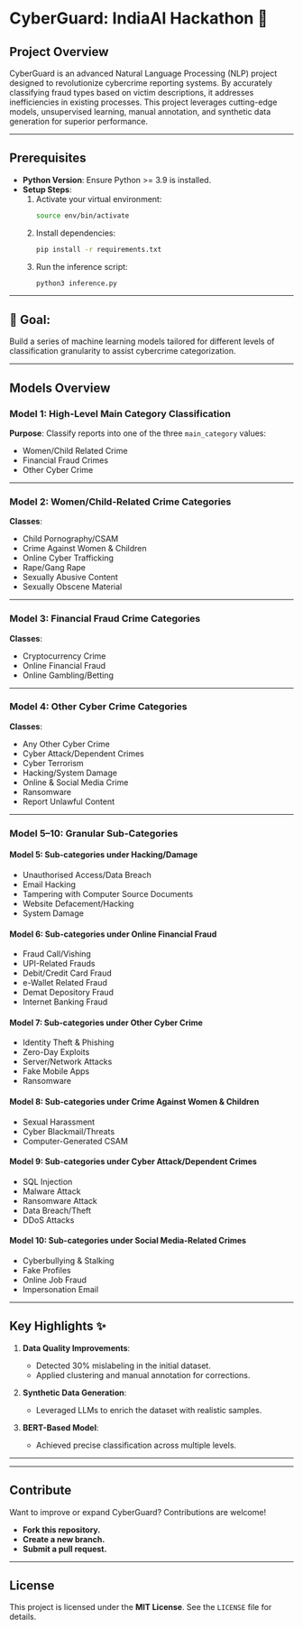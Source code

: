 # CyberGuard: IndiaAI Hackathon 🚀

## Project Overview
CyberGuard is an advanced Natural Language Processing (NLP) project designed to revolutionize cybercrime reporting systems. By accurately classifying fraud types based on victim descriptions, it addresses inefficiencies in existing processes. This project leverages cutting-edge models, unsupervised learning, manual annotation, and synthetic data generation for superior performance.

---

## Prerequisites

- **Python Version**: Ensure Python >= 3.9 is installed.
- **Setup Steps**:
  1. Activate your virtual environment:
     ```bash
     source env/bin/activate
     ```
  2. Install dependencies:
     ```bash
     pip install -r requirements.txt
     ```
  3. Run the inference script:
     ```bash
     python3 inference.py
     ```

---

## 🚩 Goal:
Build a series of machine learning models tailored for different levels of classification granularity to assist cybercrime categorization.

---

## Models Overview

### **Model 1: High-Level Main Category Classification**  
**Purpose**: Classify reports into one of the three `main_category` values:  
- Women/Child Related Crime  
- Financial Fraud Crimes  
- Other Cyber Crime  

---

### **Model 2: Women/Child-Related Crime Categories**
**Classes**:  
- Child Pornography/CSAM  
- Crime Against Women & Children  
- Online Cyber Trafficking  
- Rape/Gang Rape  
- Sexually Abusive Content  
- Sexually Obscene Material  

---

### **Model 3: Financial Fraud Crime Categories**
**Classes**:  
- Cryptocurrency Crime  
- Online Financial Fraud  
- Online Gambling/Betting  

---

### **Model 4: Other Cyber Crime Categories**
**Classes**:  
- Any Other Cyber Crime  
- Cyber Attack/Dependent Crimes  
- Cyber Terrorism  
- Hacking/System Damage  
- Online & Social Media Crime  
- Ransomware  
- Report Unlawful Content  

---

### **Model 5–10: Granular Sub-Categories**

#### Model 5: Sub-categories under **Hacking/Damage**
- Unauthorised Access/Data Breach  
- Email Hacking  
- Tampering with Computer Source Documents  
- Website Defacement/Hacking  
- System Damage  

#### Model 6: Sub-categories under **Online Financial Fraud**
- Fraud Call/Vishing  
- UPI-Related Frauds  
- Debit/Credit Card Fraud  
- e-Wallet Related Fraud  
- Demat Depository Fraud  
- Internet Banking Fraud  

#### Model 7: Sub-categories under **Other Cyber Crime**
- Identity Theft & Phishing  
- Zero-Day Exploits  
- Server/Network Attacks  
- Fake Mobile Apps  
- Ransomware  

#### Model 8: Sub-categories under **Crime Against Women & Children**
- Sexual Harassment  
- Cyber Blackmail/Threats  
- Computer-Generated CSAM  

#### Model 9: Sub-categories under **Cyber Attack/Dependent Crimes**
- SQL Injection  
- Malware Attack  
- Ransomware Attack  
- Data Breach/Theft  
- DDoS Attacks  

#### Model 10: Sub-categories under **Social Media-Related Crimes**
- Cyberbullying & Stalking  
- Fake Profiles  
- Online Job Fraud  
- Impersonation Email  

---

## Key Highlights ✨

1. **Data Quality Improvements**:  
   - Detected 30% mislabeling in the initial dataset.  
   - Applied clustering and manual annotation for corrections.

2. **Synthetic Data Generation**:  
   - Leveraged LLMs to enrich the dataset with realistic samples.

3. **BERT-Based Model**:  
   - Achieved precise classification across multiple levels.

---
---

## Contribute
Want to improve or expand CyberGuard? Contributions are welcome!  
- **Fork this repository.**  
- **Create a new branch.**  
- **Submit a pull request.**

---

## License
This project is licensed under the **MIT License**. See the `LICENSE` file for details.
